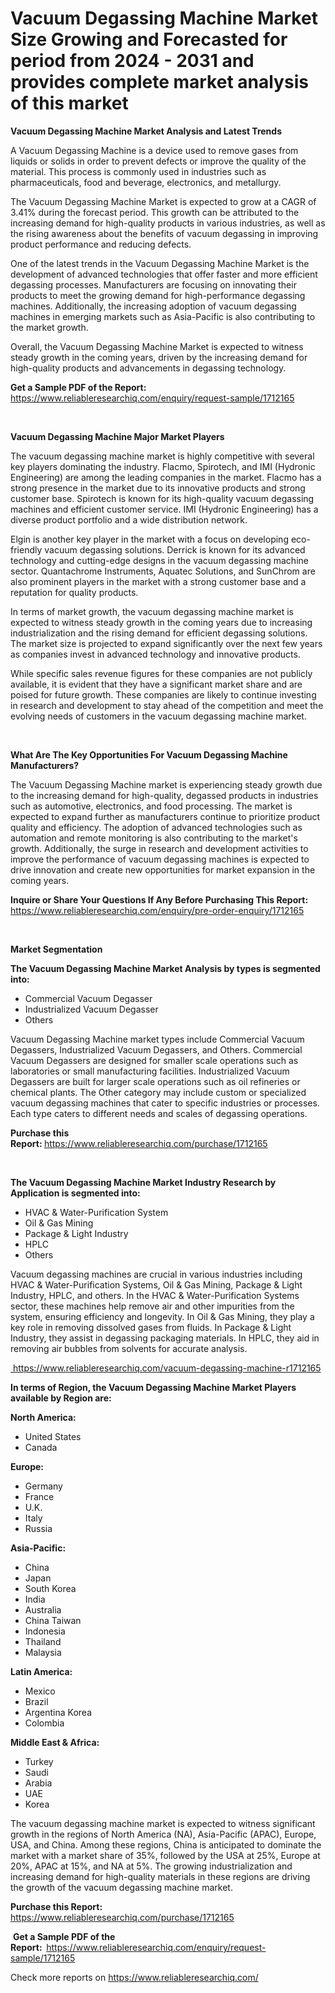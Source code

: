 <p><h1>Vacuum Degassing Machine Market Size Growing and Forecasted for period from 2024 - 2031 and provides complete market analysis of this market</h1></p><p><strong>Vacuum Degassing Machine Market Analysis and Latest Trends</strong></p>
<p><p>A Vacuum Degassing Machine is a device used to remove gases from liquids or solids in order to prevent defects or improve the quality of the material. This process is commonly used in industries such as pharmaceuticals, food and beverage, electronics, and metallurgy.</p><p>The Vacuum Degassing Machine Market is expected to grow at a CAGR of 3.41% during the forecast period. This growth can be attributed to the increasing demand for high-quality products in various industries, as well as the rising awareness about the benefits of vacuum degassing in improving product performance and reducing defects.</p><p>One of the latest trends in the Vacuum Degassing Machine Market is the development of advanced technologies that offer faster and more efficient degassing processes. Manufacturers are focusing on innovating their products to meet the growing demand for high-performance degassing machines. Additionally, the increasing adoption of vacuum degassing machines in emerging markets such as Asia-Pacific is also contributing to the market growth.</p><p>Overall, the Vacuum Degassing Machine Market is expected to witness steady growth in the coming years, driven by the increasing demand for high-quality products and advancements in degassing technology.</p></p>
<p><strong>Get a Sample PDF of the Report:&nbsp;</strong> <a href="https://www.reliableresearchiq.com/enquiry/request-sample/1712165">https://www.reliableresearchiq.com/enquiry/request-sample/1712165</a></p>
<p>&nbsp;</p>
<p><strong>Vacuum Degassing Machine Major Market Players</strong></p>
<p><p>The vacuum degassing machine market is highly competitive with several key players dominating the industry. Flacmo, Spirotech, and IMI (Hydronic Engineering) are among the leading companies in the market. Flacmo has a strong presence in the market due to its innovative products and strong customer base. Spirotech is known for its high-quality vacuum degassing machines and efficient customer service. IMI (Hydronic Engineering) has a diverse product portfolio and a wide distribution network.</p><p>Elgin is another key player in the market with a focus on developing eco-friendly vacuum degassing solutions. Derrick is known for its advanced technology and cutting-edge designs in the vacuum degassing machine sector. Quantachrome Instruments, Aquatec Solutions, and SunChrom are also prominent players in the market with a strong customer base and a reputation for quality products.</p><p>In terms of market growth, the vacuum degassing machine market is expected to witness steady growth in the coming years due to increasing industrialization and the rising demand for efficient degassing solutions. The market size is projected to expand significantly over the next few years as companies invest in advanced technology and innovative products.</p><p>While specific sales revenue figures for these companies are not publicly available, it is evident that they have a significant market share and are poised for future growth. These companies are likely to continue investing in research and development to stay ahead of the competition and meet the evolving needs of customers in the vacuum degassing machine market.</p></p>
<p>&nbsp;</p>
<p><strong>What Are The Key Opportunities For Vacuum Degassing Machine Manufacturers?</strong></p>
<p><p>The Vacuum Degassing Machine market is experiencing steady growth due to the increasing demand for high-quality, degassed products in industries such as automotive, electronics, and food processing. The market is expected to expand further as manufacturers continue to prioritize product quality and efficiency. The adoption of advanced technologies such as automation and remote monitoring is also contributing to the market's growth. Additionally, the surge in research and development activities to improve the performance of vacuum degassing machines is expected to drive innovation and create new opportunities for market expansion in the coming years.</p></p>
<p><strong>Inquire or Share Your Questions If Any Before Purchasing This Report:</strong> <a href="https://www.reliableresearchiq.com/enquiry/pre-order-enquiry/1712165">https://www.reliableresearchiq.com/enquiry/pre-order-enquiry/1712165</a></p>
<p>&nbsp;</p>
<p><strong>Market Segmentation</strong></p>
<p><strong>The Vacuum Degassing Machine Market Analysis by types is segmented into:</strong></p>
<p><ul><li>Commercial Vacuum Degasser</li><li>Industrialized Vacuum Degasser</li><li>Others</li></ul></p>
<p><p>Vacuum Degassing Machine market types include Commercial Vacuum Degassers, Industrialized Vacuum Degassers, and Others. Commercial Vacuum Degassers are designed for smaller scale operations such as laboratories or small manufacturing facilities. Industrialized Vacuum Degassers are built for larger scale operations such as oil refineries or chemical plants. The Other category may include custom or specialized vacuum degassing machines that cater to specific industries or processes. Each type caters to different needs and scales of degassing operations.</p></p>
<p><strong>Purchase this Report:&nbsp;</strong><a href="https://www.reliableresearchiq.com/purchase/1712165">https://www.reliableresearchiq.com/purchase/1712165</a></p>
<p>&nbsp;</p>
<p><strong>The Vacuum Degassing Machine Market Industry Research by Application is segmented into:</strong></p>
<p><ul><li>HVAC & Water-Purification System</li><li>Oil & Gas Mining</li><li>Package & Light Industry</li><li>HPLC</li><li>Others</li></ul></p>
<p><p>Vacuum degassing machines are crucial in various industries including HVAC & Water-Purification Systems, Oil & Gas Mining, Package & Light Industry, HPLC, and others. In the HVAC & Water-Purification Systems sector, these machines help remove air and other impurities from the system, ensuring efficiency and longevity. In Oil & Gas Mining, they play a key role in removing dissolved gases from fluids. In Package & Light Industry, they assist in degassing packaging materials. In HPLC, they aid in removing air bubbles from solvents for accurate analysis.</p></p>
<p><a href="https://www.reliableresearchiq.com/vacuum-degassing-machine-r1712165">&nbsp;https://www.reliableresearchiq.com/vacuum-degassing-machine-r1712165</a></p>
<p><strong>In terms of Region, the Vacuum Degassing Machine Market Players available by Region are:</strong></p>
<p>
    <p> <strong> North America: </strong>
        <ul>
            <li>United States</li>
            <li>Canada</li>
        </ul>
        </p> 
    <p> <strong> Europe: </strong>
        <ul>
            <li>Germany</li>
            <li>France</li>
            <li>U.K.</li>
            <li>Italy</li>
            <li>Russia</li>
        </ul>
        </p> 
    <p> <strong> Asia-Pacific: </strong>
        <ul>
            <li>China</li>
            <li>Japan</li>
            <li>South Korea</li>
            <li>India</li>
            <li>Australia</li>
            <li>China Taiwan</li>
            <li>Indonesia</li>
            <li>Thailand</li>
            <li>Malaysia</li>
        </ul>
        </p> 
    <p> <strong> Latin America: </strong>
        <ul>
            <li>Mexico</li>
            <li>Brazil</li>
            <li>Argentina Korea</li>
            <li>Colombia</li>
        </ul>
        </p> 
    <p> <strong> Middle East & Africa: </strong>
        <ul>
            <li>Turkey</li>
            <li>Saudi</li>
            <li>Arabia</li>
            <li>UAE</li>
            <li>Korea</li>
        </ul>
    </p>
    </p>
<p><p>The vacuum degassing machine market is expected to witness significant growth in the regions of North America (NA), Asia-Pacific (APAC), Europe, USA, and China. Among these regions, China is anticipated to dominate the market with a market share of 35%, followed by the USA at 25%, Europe at 20%, APAC at 15%, and NA at 5%. The growing industrialization and increasing demand for high-quality materials in these regions are driving the growth of the vacuum degassing machine market.</p></p>
<p><strong>Purchase this Report: </strong><a href="https://www.reliableresearchiq.com/purchase/1712165">https://www.reliableresearchiq.com/purchase/1712165</a></p>
<p>&nbsp;<strong>Get a Sample PDF of the Report:&nbsp;&nbsp;</strong><a href="https://www.reliableresearchiq.com/enquiry/request-sample/1712165">https://www.reliableresearchiq.com/enquiry/request-sample/1712165</a></p>
<p><strong></strong></p>
<p>Check more reports on <a href="https://www.reliableresearchiq.com/">https://www.reliableresearchiq.com/</a></p>